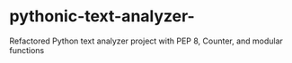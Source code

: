 # pythonic-text-analyzer-
Refactored Python text analyzer project with PEP 8, Counter, and modular functions
